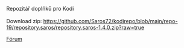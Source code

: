 Repozitář doplňků pro Kodi<br><br>
Download zip:
https://github.com/Saros72/kodirepo/blob/main/repo-19/repository.saros/repository.saros-1.4.0.zip?raw=true
<p>
  <a href="https://www.xbmc-kodi.cz/">Fórum</a>
